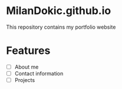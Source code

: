 # MilanDokic.github.io

This repository contains my portfolio website

# Features

- [ ] About me
- [ ] Contact information
- [ ] Projects